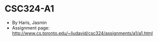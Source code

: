 # CSC324-A1
* By Haris, Jasmin
* Assignment page: http://www.cs.toronto.edu/~liudavid/csc324/assignments/a1/a1.html